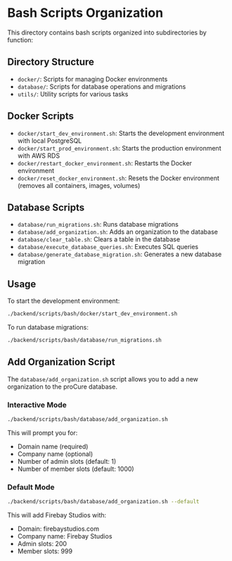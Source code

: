 # Bash Scripts Organization

This directory contains bash scripts organized into subdirectories by function:

## Directory Structure

- `docker/`: Scripts for managing Docker environments
- `database/`: Scripts for database operations and migrations
- `utils/`: Utility scripts for various tasks

## Docker Scripts

- `docker/start_dev_environment.sh`: Starts the development environment with local PostgreSQL
- `docker/start_prod_environment.sh`: Starts the production environment with AWS RDS
- `docker/restart_docker_environment.sh`: Restarts the Docker environment
- `docker/reset_docker_environment.sh`: Resets the Docker environment (removes all containers, images, volumes)

## Database Scripts

- `database/run_migrations.sh`: Runs database migrations
- `database/add_organization.sh`: Adds an organization to the database
- `database/clear_table.sh`: Clears a table in the database
- `database/execute_database_queries.sh`: Executes SQL queries
- `database/generate_database_migration.sh`: Generates a new database migration

## Usage

To start the development environment:

```bash
./backend/scripts/bash/docker/start_dev_environment.sh
```

To run database migrations:

```bash
./backend/scripts/bash/database/run_migrations.sh
```

## Add Organization Script

The `database/add_organization.sh` script allows you to add a new organization to the proCure database.

### Interactive Mode
```bash
./backend/scripts/bash/database/add_organization.sh
```
This will prompt you for:
- Domain name (required)
- Company name (optional)
- Number of admin slots (default: 1)
- Number of member slots (default: 1000)

### Default Mode
```bash
./backend/scripts/bash/database/add_organization.sh --default
```
This will add Firebay Studios with:
- Domain: firebaystudios.com
- Company name: Firebay Studios
- Admin slots: 200
- Member slots: 999
